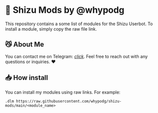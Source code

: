 # 🐙 Shizu Mods by @whypodg
This repository contains a some list of modules for the Shizu Userbot. To install a module, simply copy the raw file link.

## 😼 About Me
You can contact me on Telegram: [*click*](https://t.me/whypodg). Feel free to reach out with any questions or inquiries. ❤

## 📥 How install

You can install my modules using raw links. For example:
```
.dlm https://raw.githubusercontent.com/whypodg/shizu-mods/main/<module_name>
```
